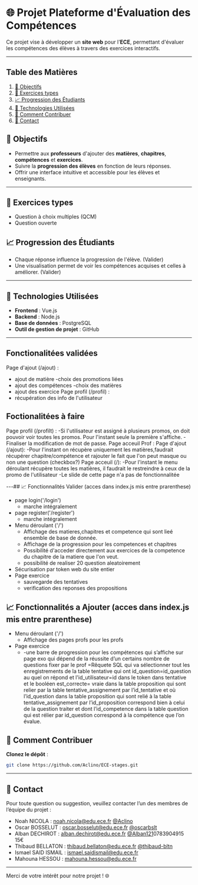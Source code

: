 # 🌐 Projet Plateforme d'Évaluation des Compétences
Ce projet vise à développer un **site web** pour l'**ECE**, permettant d'évaluer les compétences des élèves à travers des exercices interactifs.

---
## Table des Matières

1. [🎯 Objectifs](#-objectifs)
2. [📝 Exercices types](#-exercices-types)
3. [📈 Progression des Étudiants](#-progression-des-étudiants)
4. [🚀 Technologies Utilisées](#-technologies-utilisées)
5. [📝 Comment Contribuer](#-comment-contribuer)
6. [📧 Contact](#-contact)

## 🎯 Objectifs

- Permettre aux **professeurs** d'ajouter des **matières**, **chapitres**, **compétences** et **exercices**.  
- Suivre la **progression des élèves** en fonction de leurs réponses.  
- Offrir une interface intuitive et accessible pour les élèves et enseignants.  

---

## 📝 Exercices types
  
- Question à choix multiples (QCM)  
- Question ouverte

## 📈 Progression des Étudiants

- Chaque réponse influence la progression de l'élève. (Valider)  
- Une visualisation permet de voir les compétences acquises et celles à améliorer. (Valider) 

---

## 🚀 Technologies Utilisées

- **Frontend** : Vue.js
- **Backend** : Node.js
- **Base de données** : PostgreSQL
- **Outil de gestion de projet** : GitHub

---
## Fonctionalitées validées
Page d'ajout (/ajout) :
   - ajout de matière
      -choix des promotions liées
   - ajout des compétences
      -choix des matières
   - ajout des exercice
Page profil (/profil) :
   - récupération des info de l'utilisateur

## Foctionalitées à faire
Page profil (/profilt) :
   -Si l'utilisateur est assigné à plusieurs promos, on doit pouvoir voir toutes les promos.
   Pour l'instant seule la première s'affiche.
   -Finaliser la modification de mot de passe.
Page acceuil Prof :
Page d'ajout (/ajout):
   -Pour l'instant on récupère uniquement les matières,faudrait récupérer chapitre/compétence et rajouter le fait que l'on peut masque ou non une  question (checkbox?)
Page acceuil (/):
   -Pour l'instant le menu déroulant récupère toutes les matières, il faudrait le restreindre à ceux de la promo de l'utilisateur 
   -Le slide de cette page n'a pas de fonctionnalitée

---## 📈 Fonctionnalités Valider (acces dans index.js mis entre prarenthese)

- page login('/login')
   - marche intégralement
- page register('/register')
   - marche intégralement
- Menu déroulant ('/')
   - Affichage des matieres,chapitres et competence qui sont lieé ensemble de base de donnée.
   - Affichage de la progression pour les competences et chapitres
   - Possibilité d'acceder directement aux exercices de la competence du chapitre de la matiere que l'on veut.
   - possibilité de realiser 20 question aleatoirement 
- Sécurisation par token web du site entier
- Page exercice
   - sauvegarde des tentatives
   - verification des reponses des propositions

## 📈 Fonctionnalités a Ajouter (acces dans index.js mis entre prarenthese)

- Menu déroulant ('/')
   - Affichage des pages profs pour les profs
- Page exercice
   - -une barre de progression pour les compétences qui s’affiche sur page exo qui dépend de la réussite d’un certains nombre de questions fixer par le prof
=Rêquete SQL qui va sélectionner tout les enregistrements de la table tentative qui ont id_question=id_question au quel on répond et l'id_utilisateur=id dans le token dans tentative et le booléen est_correcte= vraie dans la table proposition qui sont relier par la table tentative_assignement par l’id_tentative et où l’id_question dans la table proposition qui sont relié à la table tentative_assignement par l’id_proposition correspond bien à celui de la question traiter et dont l’id_competence dans la table question qui est rélier par id_question correspond à la compétence que l’on évalue.

## 📝 Comment Contribuer

**Clonez le dépôt** :  
   ```bash
   git clone https://github.com/Aclino/ECE-stages.git
   ```

---

## 📧 Contact

Pour toute question ou suggestion, veuillez contacter l’un des membres de l’équipe du projet :

- Noah NICOLA : [noah.nicola@edu.ece.fr](mailto:noah.nicola@edu.ece.fr)  [@Aclino](https://github.com/Aclino) 
- Oscar BOSSELUT : [oscar.bosselut@edu.ece.fr](mailto:oscar.bosselut@edu.ece.fr) [@oscarbslt](https://github.com/oscarbslt)
- Alban DECHIROT : [alban.dechirot@edu.ece.fr](mailto:alban.dechirot@edu.ece.fr) [@Alban121](https://github.com/Alban121)0783904915 15€
- Thibaud BELLATON : [thibaud.bellaton@edu.ece.fr](mailto:thibaud.bellaton@edu.ece.fr)  [@thibaud-bltn](https://github.com/thibaud-bltn)
- Ismael SAID ISMAIL : [ismael.saidismail@edu.ece.fr](mailto:ismael.saidismail@edu.ece.fr)
- Mahouna HESSOU : [mahouna.hessou@edu.ece.fr](mailto:mahouna.hessou@edu.ece.fr)

---

Merci de votre intérêt pour notre projet ! 🌐
